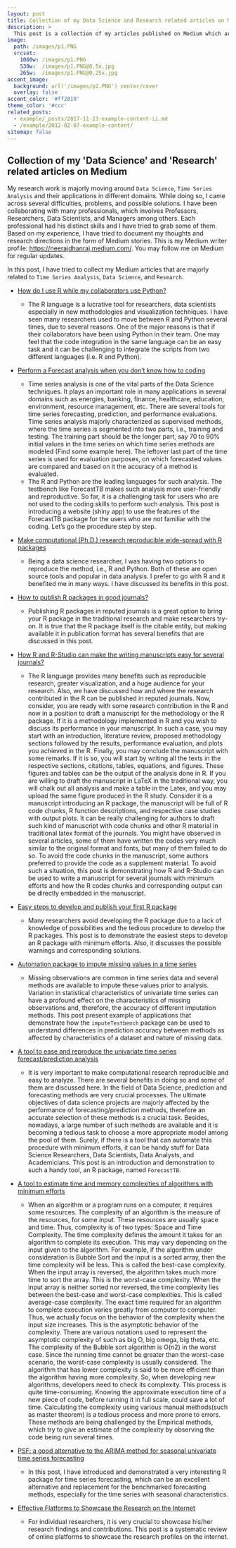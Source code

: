 ```yaml
---
layout: post
title: Collection of my Data Science and Research related articles on Medium
description: >
  This post is a collection of my articles published on Medium which are majorly related to Time Series Analysis, Data Science, and Research. 
image: 
  path: /images/p1.PNG
  srcset:
    1060w: /images/p1.PNG
    530w:  /images/p1.PNG@0,5x.jpg
    265w:  /images/p1.PNG@0,25x.jpg
accent_image: 
  background: url('/images/p2.PNG') center/cover
  overlay: false
accent_color: '#ff2819'
theme_color: '#ccc'
related_posts:
  - example/_posts/2017-11-23-example-content-ii.md
  - /example/2012-02-07-example-content/
sitemap: false
---
```


## Collection of my 'Data Science' and 'Research' related articles on Medium

My research work is majorly moving around `Data Science`, `Time Series Analysis` and their applications in different domains. While doing so, I came across several difficulties, problems, and possible solutions. I have been collaborating with many professionals, which involves Professors, Researchers, Data Scientists, and Managers among others. Each professional had his distinct skills and I have tried to grab some of them. Based on my experience, I have tried to document my thoughts and research directions in the form of Medium stories. This is my Medium writer profile: https://neerajdhanraj.medium.com/. You may follow me on Medium for regular updates.

In this post, I have tried to collect my Medium articles that are majorly related to `Time Series Analysis`, `Data Science`, and `Research`. 

* [How do I use R while my collaborators use Python?](https://neerajdhanraj.medium.com/how-do-i-prefer-r-even-when-my-collaborators-use-python-for-our-codes-8e1d038a9103)
  * The R language is a lucrative tool for researchers, data scientists especially in new methodologies and visualization techniques. I have seen many researchers used to move between R and Python several times, due to several reasons. One of the major reasons is that if their collaborators have been using Python in their team. One may feel that the code integration in the same language can be an easy task and it can be challenging to integrate the scripts from two different languages (i.e. R and Python).

* [Perform a Forecast analysis when you don’t know how to coding](https://blog.devgenius.io/perform-a-forecast-analysis-when-you-dont-know-how-to-coding-d6e3ac2a6f76)
  * Time series analysis is one of the vital parts of the Data Science techniques. It plays an important role in many applications in several domains such as energies, banking, finance, healthcare, education, environment, resource management, etc. There are several tools for time series forecasting, prediction, and performance evaluations. Time series analysis majorly characterized as supervised methods, where the time series is segmented into two parts, i.e., training and testing. The training part should be the longer part, say 70 to 90% initial values in the time series on which time series methods are modeled (Find some example here). The leftover last part of the time series is used for evaluation purposes, on which forecasted values are compared and based on it the accuracy of a method is evaluated.
  * The R and Python are the leading languages for such analysis. The testbench like ForecastTB makes such analysis more user-friendly and reproductive. So far, it is a challenging task for users who are not used to the coding skills to perform such analysis. This post is introducing a website (shiny app) to use the features of the ForecastTB package for the users who are not familiar with the coding. Let’s go the procedure step by step.

* [Make computational (Ph.D.) research reproducible wide-spread with R packages](https://neerajdhanraj.medium.com/make-computational-ph-d-research-reproducible-wide-spread-with-r-packages-ca367baec36e)
  * Being a data science researcher, I was having two options to reproduce the method, i.e., R and Python. Both of these are open source tools and popular in data analysis. I prefer to go with R and it benefited me in many ways. I have discussed its benefits in this post.

* [How to publish R packages in good journals?](https://neerajdhanraj.medium.com/how-to-publish-r-packages-in-good-journals-55a3153bd409)
  * Publishing R packages in reputed journals is a great option to bring your R package in the traditional research and make researchers try-on. It is true that the R package itself is the citable entity, but making available it in publication format has several benefits that are discussed in this post.

* [How R and R-Studio can make the writing manuscripts easy for several journals?](https://neerajdhanraj.medium.com/how-r-and-r-studio-can-make-the-writing-manuscripts-easy-for-several-journals-6f7faa56a18b)
  * The R language provides many benefits such as reproducible research, greater visualization, and a huge audience for your research. Also, we have discussed how and where the research contributed in the R can be published in reputed journals.
Now, consider, you are ready with some research contribution in the R and now in a position to draft a manuscript for the methodology or the R package.
If it is a methodology implemented in R and you wish to discuss its performance in your manuscript. In such a case, you may start with an introduction, literature review, proposed methodology sections followed by the results, performance evaluation, and plots you achieved in the R. Finally, you may conclude the manuscript with some remarks. If it is so, you will start by writing all the texts in the respective sections, citations, tables, equations, and figures. These figures and tables can be the output of the analysis done in R. If you are willing to draft the manuscript in LaTeX in the traditional way, you will chalk out all analysis and make a table in the Latex, and you may upload the same figure produced in the R study.
Consider it is a manuscript introducing an R package, the manuscript will be full of R code chunks, R function descriptions, and respective case studies with output plots. It can be really challenging for authors to draft such kind of manuscript with code chunks and other R material in traditional latex format of the journals. You might have observed in several articles, some of them have written the codes very much similar to the original format and fonts, but many of them failed to do so. To avoid the code chunks in the manuscript, some authors preferred to provide the code as a supplement material.
To avoid such a situation, this post is demonstrating how R and R-Studio can be used to write a manuscript for several journals with minimum efforts and how the R codes chunks and corresponding output can be directly embedded in the manuscript.

* [Easy steps to develop and publish your first R package](https://neerajdhanraj.medium.com/easy-steps-to-develop-and-publish-your-first-r-package-e5f1a5c5f04c)
  * Many researchers avoid developing the R package due to a lack of knowledge of possibilities and the tedious procedure to develop the R packages.
This post is to demonstrate the easiest steps to develop an R package with minimum efforts. Also, it discusses the possible warnings and corresponding solutions.

* [Automation package to impute missing values in a time series](https://neerajdhanraj.medium.com/automation-package-to-impute-missing-values-in-a-time-series-be30a2fce037)
  * Missing observations are common in time series data and several methods are available to impute these values prior to analysis. Variation in statistical characteristics of univariate time series can have a profound effect on the characteristics of missing observations and, therefore, the accuracy of different imputation methods. This post present example of applications that demonstrate how the `imputeTestbench` package can be used to understand differences in prediction accuracy between methods as affected by characteristics of a dataset and nature of missing data.

* [A tool to ease and reproduce the univariate time series forecast/prediction analysis](https://neerajdhanraj.medium.com/a-tool-to-ease-and-reproduce-the-univariate-time-series-forecast-prediction-analysis-bd9ffc14a3a)
  * It is very important to make computational research reproducible and easy to analyze. There are several benefits in doing so and some of them are discussed here. In the field of Data Science, prediction and forecasting methods are very crucial processes. The ultimate objectives of data science projects are majorly affected by the performance of forecasting/prediction methods, therefore an accurate selection of these methods is a crucial task. Besides, nowadays, a large number of such methods are available and it is becoming a tedious task to choose a more appropriate model among the pool of them. Surely, if there is a tool that can automate this procedure with minimum efforts, it can be handy stuff for Data Science Researchers, Data Scientists, Data Analysts, and Academicians. This post is an introduction and demonstration to such a handy tool, an R package, named `ForecastTB`.

* [A tool to estimate time and memory complexities of algorithms with minimum efforts](https://blog.devgenius.io/a-tool-to-estimate-time-and-space-complexities-of-algorithms-with-minimum-efforts-8d9a5c1e96ae)
  * When an algorithm or a program runs on a computer, it requires some resources. The complexity of an algorithm is the measure of the resources, for some input. These resources are usually space and time. Thus, complexity is of two types: Space and Time Complexity. The time complexity defines the amount it takes for an algorithm to complete its execution. This may vary depending on the input given to the algorithm. For example, if the algorithm under consideration is Bubble Sort and the input is a sorted array, then the time complexity will be less. This is called the best-case complexity. When the input array is reversed, the algorithm takes much more time to sort the array. This is the worst-case complexity. When the input array is neither sorted nor reversed, the time complexity lies between the best-case and worst-case complexities. This is called average-case complexity. The exact time required for an algorithm to complete execution varies greatly from computer to computer. Thus, we actually focus on the behavior of the complexity when the input size increases. This is the asymptotic behavior of the complexity. There are various notations used to represent the asymptotic complexity of such as big O, big omega, big theta, etc. The complexity of the Bubble sort algorithm is O(n2) in the worst case. Since the running time cannot be greater than the worst-case scenario, the worst-case complexity is usually considered. The algorithm that has lower complexity is said to be more efficient than the algorithm having more complexity. So, when developing new algorithms, developers need to check its complexity. This process is quite time-consuming. Knowing the approximate execution time of a new piece of code, before running it in full scale, could save a lot of time. Calculating the complexity using various manual methods(such as master theorem) is a tedious process and more prone to errors. These methods are being challenged by the Empirical methods, which try to give an estimate of the complexity by observing the code being run several times.

* [PSF: a good alternative to the ARIMA method for seasonal univariate time series forecasting](https://neerajdhanraj.medium.com/psf-a-good-alternative-for-arima-method-for-seasonal-univariate-time-series-forecasting-cc5f737d25c1)
  * In this post, I have introduced and demonstrated a very interesting R package for time series forecasting, which can be an excellent alternative and replacement for the benchmarked forecasting methods, especially for the time series with seasonal characteristics.

* [Effective Flatforms to Showcase the Research on the Internet](https://blog.devgenius.io/effective-flatforms-to-showcase-the-research-on-the-internet-d4a76b244bc7)
  * For individual researchers, it is very crucial to showcase his/her research findings and contributions. This post is a systematic review of online platforms to showcase the research profiles on the internet.

[mm]: https://guides.github.com/features/mastering-markdown/
[ksyn]: https://kramdown.gettalong.org/syntax.html
[ksyntab]:https://kramdown.gettalong.org/syntax.html#tables
[ksynmath]: https://kramdown.gettalong.org/syntax.html#math-blocks
[katex]: https://khan.github.io/KaTeX/
[rtable]: https://dbushell.com/2016/03/04/css-only-responsive-tables/
